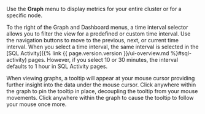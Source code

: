 Use the **Graph** menu to display metrics for your entire cluster or for a specific node.

To the right of the Graph and Dashboard menus, a time interval selector allows you to filter the view for a predefined or custom time interval. Use the navigation buttons to move to the previous, next, or current time interval. When you select a time interval, the same interval is selected in the [SQL Activity]({% link {{ page.version.version }}/ui-overview.md %}#sql-activity) pages. However, if you select 10 or 30 minutes, the interval defaults to 1 hour in SQL Activity pages.

When viewing graphs, a tooltip will appear at your mouse cursor providing further insight into the data under the mouse cursor. Click anywhere within the graph to pin the tooltip in place, decoupling the tooltip from your mouse movements. Click anywhere within the graph to cause the tooltip to follow your mouse once more.
